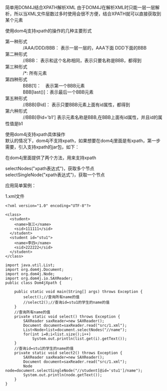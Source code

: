 ﻿简单用DOM4J结合XPATH解析XML
由于DOM4J在解析XML时只能一层一层解析，所以当XML文件层数过多时使用会很不方便，结合XPATH就可以直接获取到某个元素

使用dom4j支持xpath的操作的几种主要形式

第一种形式<br/>
　　　　/AAA/DDD/BBB： 表示一层一层的，AAA下面 DDD下面的BBB<br/>
第二种形式<br/>
　　　　//BBB： 表示和这个名称相同，表示只要名称是BBB，都得到<br/>
第三种形式<br/>
　　　　/*: 所有元素<br/>
第四种形式<br/>
　　　　BBB[1]：　表示第一个BBB元素<br/>
　　　　BBB[last()]：表示最后一个BBB元素<br/>
第五种形式<br/>
　　　　//BBB[@id]： 表示只要BBB元素上面有id属性，都得到<br/>
第六种形式<br/>
　　　　//BBB[@id='b1'] 表示元素名称是BBB,在BBB上面有id属性，并且id的属性值是b1<br/>

使用dom4j支持xpath具体操作<br/>
默认的情况下，dom4j不支持xpath，如果想要在dom4j里面是有xpath，第一步需要，引入支持xpath的jar包，如下：<br/>

在dom4j里面提供了两个方法，用来支持xpath<br/>

selectNodes("xpath表达式")，获取多个节点<br/>
selectSingleNode("xpath表达式")，获取一个节点<br/>


应用简单案例：

1.xml文件
```
<?xml version="1.0" encoding="UTF-8"?>

<class> 
  <student> 
    <name>张三</name>  
    <sid>111111</sid> 
  </student>  
  <student id="stu1"> 
    <name>李四</name>  
    <sid>222222</sid> 
  </student> 
</class>
```

```
import java.util.List;
import org.dom4j.Document;
import org.dom4j.Node;
import org.dom4j.io.SAXReader;
public class Dom4jXpath {

    public static void main(String[] args) throws Exception {
        select();//查询所有name的值
        //select2();//查询id=stu1的学生的name的值
    }
    //查询所有name的值
    private static void select() throws Exception {
        SAXReader saxReader=new SAXReader();
        Document document=saxReader.read("src/1.xml");
        List<Node>list=document.selectNodes("//name");
        for(int i=0;i<list.size();i++)
            System.out.println(list.get(i).getText());
    }
    //查询id=stu1的学生的name的值
    private static void select2() throws Exception {
        SAXReader saxReader=new SAXReader();
        Document document=saxReader.read("src/1.xml");
        Node node=document.selectSingleNode("//student[@id='stu1']/name");
        System.out.println(node.getText());
    }
}
```